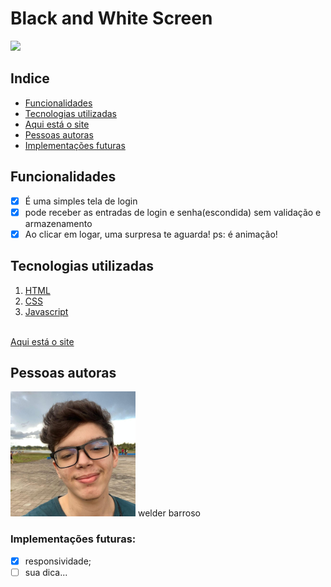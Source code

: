 # Black and White Screen
<img src="https://user-images.githubusercontent.com/92405076/150245322-9dd70366-f32e-4ce1-9fa5-adfe3456fddc.png">

## Indice

- <a href="#funcionalidades-do-projeto">Funcionalidades</a>
- <a href="#tecnologias-ultilizadas">Tecnologias utilizadas</a>
- <a href="#site">Aqui está o site</a>
- <a href="#pessoas-autoras">Pessoas autoras</a>
- <a href="#implementacoes-futuras">Implementações futuras</a>

<h2 id="funcionalidades-do-projeto">Funcionalidades</h2>

- [x] É uma simples tela de login
- [x] pode receber as entradas de login e senha(escondida) sem validação e armazenamento
- [x] Ao clicar em logar, uma surpresa te aguarda! ps: é animação!
  
<h2 id="tecnologias-ultilizadas">Tecnologias utilizadas</h2> 

1. [HTML](https://developer.mozilla.org/pt-BR/docs/Web/HTML)
2. [CSS](https://developer.mozilla.org/pt-BR/docs/Web/CSS)
3. [Javascript](https://developer.mozilla.org/pt-BR/docs/Web/JavaScript)

<br>
<a id="site" href="https://welderbm.github.io/BlackAndWhiteLogin/">Aqui está o site</a>

<h2 id="pessoas-autoras">Pessoas autoras</h2> 
<img alt="minha foto de perfil" src="./perfil-quadrado.JPG" width="200"/>
welder barroso
<br>
<h3 id="implementacoes-futuras">Implementações futuras:</h3>

- [x] responsividade;
- [ ] sua dica...
